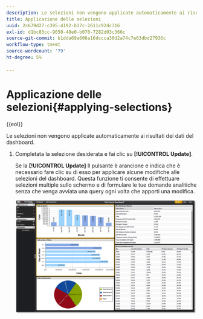 ```yaml
---
description: Le selezioni non vengono applicate automaticamente ai risultati dei dati del dashboard.
title: Applicazione delle selezioni
uuid: 2c679d27-c395-4192-b17c-2611c92dc316
exl-id: d1bc83cc-9050-48e0-b070-7282d03c366c
source-git-commit: b1dda69a606a16dccca30d2a74c7e63dbd27936c
workflow-type: tm+mt
source-wordcount: '79'
ht-degree: 5%

---
```


# Applicazione delle selezioni{#applying-selections}

{{eol}}

Le selezioni non vengono applicate automaticamente ai risultati dei dati del dashboard.

1. Completata la selezione desiderata e fai clic su **[!UICONTROL Update]**.

   Se la **[!UICONTROL Update]** Il pulsante è arancione e indica che è necessario fare clic su di esso per applicare alcune modifiche alle selezioni del dashboard. Questa funzione ti consente di effettuare selezioni multiple sullo schermo e di formulare le tue domande analitiche senza che venga avviata una query ogni volta che apporti una modifica.

   ![](assets/selection_update.png)
